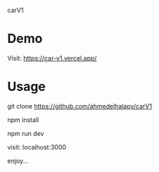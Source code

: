 carV1 

# Demo 
Visit: https://car-v1.vercel.app/

# Usage

git clone https://github.com/ahmedelhalapy/carV1

npm install 

npm run dev 

visit: localhost:3000

enjoy...
